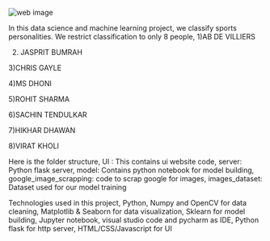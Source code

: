 ![web image](https://github.com/AreenJain/SportsPlayerFaceRecognition/assets/132453646/f7342ec8-e558-457f-8b2a-d800229f3385)

In this data science and machine learning project, we classify sports personalities. We restrict classification to only 8 people,
1)AB DE VILLIERS

2) JASPRIT BUMRAH

3)CHRIS GAYLE

4)MS DHONI

5)ROHIT SHARMA

6)SACHIN TENDULKAR

7)HIKHAR DHAWAN

8)VIRAT KHOLI



Here is the folder structure,
UI : This contains ui website code, 
server: Python flask server, 
model: Contains python notebook for model building, 
google_image_scrapping: code to scrap google for images, 
images_dataset: Dataset used for our model training

Technologies used in this project,
Python, 
Numpy and OpenCV for data cleaning, 
Matplotlib & Seaborn for data visualization, 
Sklearn for model building, 
Jupyter notebook, visual studio code and pycharm as IDE, 
Python flask for http server, 
HTML/CSS/Javascript for UI
